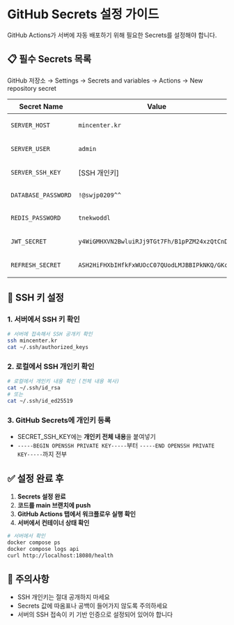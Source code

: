# GitHub Secrets 설정 가이드

GitHub Actions가 서버에 자동 배포하기 위해 필요한 Secrets를 설정해야 합니다.

## 📋 필수 Secrets 목록

GitHub 저장소 → Settings → Secrets and variables → Actions → New repository secret

| Secret Name | Value | 설명 |
|-------------|-------|------|
| `SERVER_HOST` | `mincenter.kr` | 서버 호스트명 |
| `SERVER_USER` | `admin` | 서버 사용자명 |
| `SERVER_SSH_KEY` | [SSH 개인키] | 서버 접속용 SSH 개인키 |
| `DATABASE_PASSWORD` | `!@swjp0209^^` | PostgreSQL 비밀번호 |
| `REDIS_PASSWORD` | `tnekwoddl` | Redis 비밀번호 |
| `JWT_SECRET` | `y4WiGMHXVN2BwluiRJj9TGt7Fh/B1pPZM24xzQtCnD8=` | JWT 토큰 시크릿 |
| `REFRESH_SECRET` | `ASH2HiFHXbIHfkFxWUOcC07QUodLMJBBIPkNKQ/GKcQ=` | 리프레시 토큰 시크릿 |

## 🔑 SSH 키 설정

### 1. 서버에서 SSH 키 확인
```bash
# 서버에 접속해서 SSH 공개키 확인
ssh mincenter.kr
cat ~/.ssh/authorized_keys
```

### 2. 로컬에서 SSH 개인키 확인
```bash
# 로컬에서 개인키 내용 확인 (전체 내용 복사)
cat ~/.ssh/id_rsa
# 또는
cat ~/.ssh/id_ed25519
```

### 3. GitHub Secrets에 개인키 등록
- SECRET_SSH_KEY에는 **개인키 전체 내용**을 붙여넣기
- `-----BEGIN OPENSSH PRIVATE KEY-----`부터 `-----END OPENSSH PRIVATE KEY-----`까지 전부

## ✅ 설정 완료 후

1. **Secrets 설정 완료**
2. **코드를 main 브랜치에 push**
3. **GitHub Actions 탭에서 워크플로우 실행 확인**
4. **서버에서 컨테이너 상태 확인**

```bash
# 서버에서 확인
docker compose ps
docker compose logs api
curl http://localhost:18080/health
```

## 🚨 주의사항

- SSH 개인키는 절대 공개하지 마세요
- Secrets 값에 따옴표나 공백이 들어가지 않도록 주의하세요
- 서버의 SSH 접속이 키 기반 인증으로 설정되어 있어야 합니다
